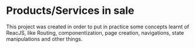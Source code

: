 # Products/Services in sale

This project was created in order to put in practice some concepts learnt of ReacJS, like Routing, componentization, page creation, navigations, state manipulations and other things.
